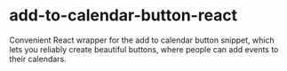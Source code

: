 # add-to-calendar-button-react
Convenient React wrapper for the add to calendar button snippet, which lets you reliably create beautiful buttons, where people can add events to their calendars.
